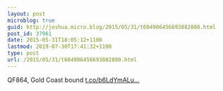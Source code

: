 ```yaml
---
layout: post
microblog: true
guid: http://joshua.micro.blog/2015/05/31/t604906456693882880.html
post_id: 37961
date: 2015-05-31T18:05:12+1100
lastmod: 2019-07-30T17:41:32+1100
type: post
url: /2015/05/31/t604906456693882880.html
---
```

QF864, Gold Coast bound [t.co/b6LdYmALu...](http://t.co/b6LdYmALux)
